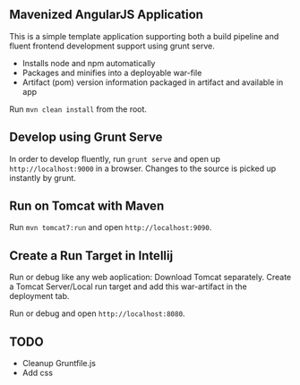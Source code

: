 ## Mavenized AngularJS Application

This is a simple template application supporting both a build pipeline and fluent frontend
development support using grunt serve.

 - Installs node and npm automatically
 - Packages and minifies into a deployable war-file
 - Artifact (pom) version information packaged in artifact and available in app

 Run `mvn clean install` from the root.

## Develop using Grunt Serve

In order to develop fluently, run `grunt serve` and open up `http://localhost:9000`
in a browser. Changes to the source is picked up instantly by grunt.

## Run on Tomcat with Maven

Run `mvn tomcat7:run` and open `http://localhost:9090`.

## Create a Run Target in Intellij

Run or debug like any web aoplication: Download Tomcat separately.
Create a Tomcat Server/Local run target and add this war-artifact in
the deployment tab.

Run or debug and open `http://localhost:8080`.

## TODO

 - Cleanup Gruntfile.js
 - Add css
